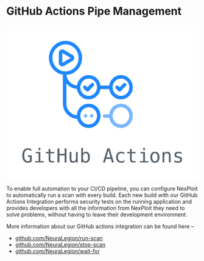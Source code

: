 # GitHub Actions Pipe Management

![github-actions-logo](media/github-actions/github-actions-logo.png ':size=12%')

To enable full automation to your CI/CD pipeline, you can configure NexPloit to automatically run a scan with every build. Each new build with our GitHub Actions Integration performs security tests on the running application and provides developers with all the information from NexPloit they need to solve problems, without having to leave their development environment.

More information about our GitHub actions integration can be found here –
* [github.com/NeuraLegion/run-scan](https://github.com/NeuraLegion/run-scan)
* [github.com/NeuraLegion/stop-scan](https://github.com/NeuraLegion/stop-scan)
* [github.com/NeuraLegion/wait-for](https://github.com/NeuraLegion/wait-for)
